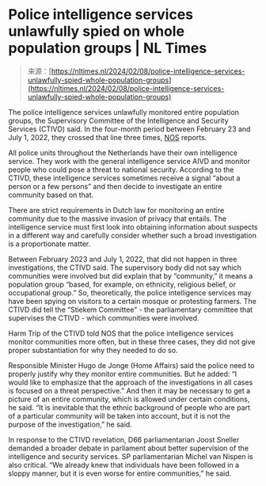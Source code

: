 <!--yml
category: 未分类
date: 2024-05-27 14:42:21
-->

# Police intelligence services unlawfully spied on whole population groups | NL Times

> 来源：[https://nltimes.nl/2024/02/08/police-intelligence-services-unlawfully-spied-whole-population-groups](https://nltimes.nl/2024/02/08/police-intelligence-services-unlawfully-spied-whole-population-groups)

The police intelligence services unlawfully monitored entire population groups, the Supervisory Committee of the Intelligence and Security Services (CTIVD) said. In the four-month period between February 23 and July 1, 2022, they crossed that line three times, [NOS](https://nos.nl/artikel/2508037-inlichtingendiensten-onderzochten-onrechtmatig-hele-bevolkingsgroepen) reports.

All police units throughout the Netherlands have their own intelligence service. They work with the general intelligence service AIVD and monitor people who could pose a threat to national security. According to the CTIVD, these intelligence services sometimes receive a signal “about a person or a few persons” and then decide to investigate an entire community based on that.

There are strict requirements in Dutch law for monitoring an entire community due to the massive invasion of privacy that entails. The intelligence service must first look into obtaining information about suspects in a different way and carefully consider whether such a broad investigation is a proportionate matter.

Between February 2023 and July 1, 2022, that did not happen in three investigations, the CTIVD said. The supervisory body did not say which communities were involved but did explain that by “community,” it means a population group “based, for example, on ethnicity, religious belief, or occupational group.” So, theoretically, the police intelligence services may have been spying on visitors to a certain mosque or protesting farmers. The CTIVD did tell the “Stiekem Committee” - the parliamentary committee that supervises the CTIVD - which communities were involved.

Harm Trip of the CTIVD told NOS that the police intelligence services monitor communities more often, but in these three cases, they did not give proper substantiation for why they needed to do so.

Responsible Minister Hugo de Jonge (Home Affairs) said the police need to properly justify why they monitor entire communities. But he added: “I would like to emphasize that the approach of the investigations in all cases is focused on a threat perspective.” And then it may be necessary to get a picture of an entire community, which is allowed under certain conditions, he said. “It is inevitable that the ethnic background of people who are part of a particular community will be taken into account, but it is not the purpose of the investigation,” he said.

In response to the CTIVD revelation, D66 parliamentarian Joost Sneller demanded a broader debate in parliament about better supervision of the intelligence and security services. SP parliamentarian Michel van Nispen is also critical. “We already knew that individuals have been followed in a sloppy manner, but it is even worse for entire communities,” he said.